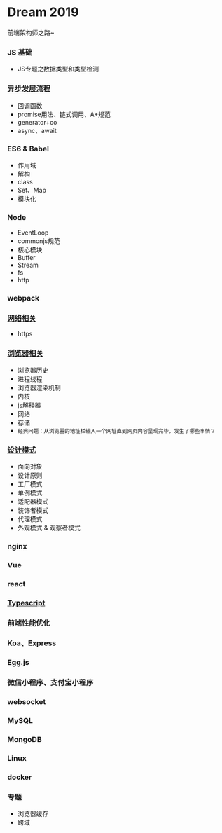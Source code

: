 # Dream 2019

前端架构师之路~

### JS 基础

* JS专题之数据类型和类型检测

### [异步发展流程](https://github.com/miracle90/dream2019/blob/master/async/async.md)

* 回调函数
* promise用法、链式调用、A+规范
* generator+co
* async、await

### ES6 & Babel

* 作用域
* 解构
* class
* Set、Map
* 模块化

### Node

* EventLoop
* commonjs规范
* 核心模块
* Buffer
* Stream
* fs
* http

### webpack

### [网络相关](https://github.com/miracle90/dream2019/blob/master/network/network.md)

* https

### [浏览器相关](https://github.com/miracle90/dream2019/blob/master/browser/browser.md)

* 浏览器历史
* 进程线程
* 浏览器渲染机制
* 内核
* js解释器
* 网络
* 存储
* `经典问题：从浏览器的地址栏输入一个网址直到网页内容呈现完毕，发生了哪些事情？`

### [设计模式](https://github.com/miracle90/dream2019/blob/master/design-patterns/design-patterns.md)

* 面向对象
* 设计原则
* 工厂模式
* 单例模式
* 适配器模式
* 装饰者模式
* 代理模式
* 外观模式 & 观察者模式

### nginx

### Vue

### react

### [Typescript](https://github.com/miracle90/dream2019/blob/master/TypeScript/TypeScript.md)

### 前端性能优化

### Koa、Express

### Egg.js

### 微信小程序、支付宝小程序

### websocket

### MySQL

### MongoDB

### Linux

### docker

### 专题

* 浏览器缓存
* 跨域
